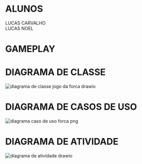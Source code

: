 # ALUNOS
LUCAS CARVALHO <BR>
LUCAS NOEL

# GAMEPLAY <BR>

# DIAGRAMA DE CLASSE 
![diagrama de classe jogo da forca drawio](https://github.com/lucasnoelgb/JogoDaForca/assets/129121307/8fe894d6-d794-47ad-a3b7-4b48ed348963) <BR>

# DIAGRAMA DE CASOS DE USO
![diagrama caso de uso forca png](https://github.com/lucasnoelgb/JogoDaForca/assets/129121307/76bc1cc9-95ac-41ff-ad21-c9f830e85e2f) <BR>

# DIAGRAMA DE ATIVIDADE
![diagrama de atividade drawio](https://github.com/lucasnoelgb/JogoDaForca/assets/129121307/489ee7f1-3263-486a-bc62-87f3707bca37)

